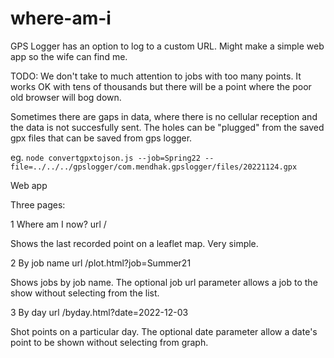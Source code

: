 # where-am-i
GPS Logger has an option to log to a custom URL. Might make a simple web app so the wife can find me.

TODO: We don't take to much attention to jobs with too many points. It works  OK with tens of thousands but there will
be a point where the poor old browser will bog down.

Sometimes there are gaps in data, where there is no cellular reception and the data is not succesfully sent. The holes
can be "plugged" from the saved gpx files that can be saved from gps logger.

eg.
`node convertgpxtojson.js --job=Spring22 --file=../../../gpslogger/com.mendhak.gpslogger/files/20221124.gpx`


Web app

Three pages:

1 Where am I now? 
url  /

Shows the last recorded point on a leaflet map. Very simple.

2 By job name
url /plot.html?job=Summer21

Shows jobs by job name. The optional job url parameter allows a job to the show without selecting from the list.

3 By day
url /byday.html?date=2022-12-03

Shot points on a particular day. The optional date parameter allow a date's point to be shown without selecting from graph.